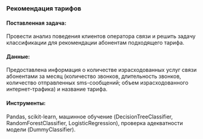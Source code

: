 ### Рекомендация тарифов

#### Поставленная задача:
Провести анализ поведения клиентов оператора связи и решить задачу классификации для рекомендации абонентам подходящего тарифа. 

#### Данные:
Предоставлена информация о количестве израсходованных услуг связи абонентами за месяц (количество звонков, длительность звонков, количество отправленных sms-сообщений; объем израсходованного интернет-трафика) и название тарифа.

#### Инструменты:
Pandas, scikit-learn, машинное обучение (DecisionTreeClassifier, RandomForestClassifier, LogisticRegression), проверка адекватности модели (DummyClassifier).
